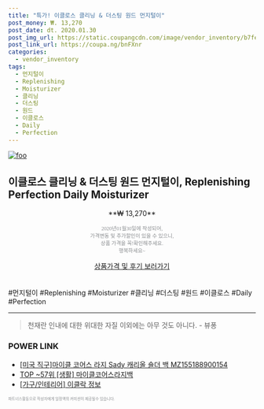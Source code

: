 ```yaml
--- 
title: "특가! 이클로스 클리닝 & 더스팅 원드 먼지털이" 
post_money: ₩. 13,270 
post_date: dt. 2020.01.30 
post_img_url: https://static.coupangcdn.com/image/vendor_inventory/b7fe/bf0a1b94829c5478fde630312b8d278d7a331bc5cead4626329944fda00a.jpg 
post_link_url: https://coupa.ng/bnFXnr 
categories: 
  - vendor_inventory 
tags: 
  - 먼지털이 
  - Replenishing 
  - Moisturizer 
  - 클리닝 
  - 더스팅 
  - 원드 
  - 이클로스 
  - Daily 
  - Perfection 
--- 
```

[![foo](https://static.coupangcdn.com/image/vendor_inventory/b7fe/bf0a1b94829c5478fde630312b8d278d7a331bc5cead4626329944fda00a.jpg)](https://coupa.ng/bnFXnr) 

## 이클로스 클리닝 & 더스팅 원드 먼지털이, Replenishing Perfection Daily Moisturizer 
<p style="text-align: center;">**₩ 13,270**</p> 
<p style="text-align: center;"><span style="color: #898c8f; font-family: Georgia,Times,serif; font-size: 0.75em;">2020년01월30일에 작성되어, <br>가격변동 및 추가할인이 있을 수 있으니,<br> 상품 가격을 꼭!확인해주세요.<br>행복하세요~</span> 
</p>	 
<div markdown="0" style="text-align: center;"><a href="https://coupa.ng/bnFXnr" class="btn btn--success">상품가격 및 후기 보러가기</a></div> 
<br><br> 
  #먼지털이 #Replenishing #Moisturizer #클리닝 #더스팅 #원드 #이클로스 #Daily #Perfection 
<hr> 

> 천재란 인내에 대한 위대한 자질 이외에는 아무 것도 아니다. - 뷰퐁 


### POWER LINK

* <a href="https://blog.naver.com/santokki14/221781887563" target="_blank">[미국 직구]마이클 코어스 라지 Sady 캐리올 숄더 백 MZ155188900154</a>
* <a href="https://blog.naver.com/fasyy4321/221781428062" target="_blank"> TOP ~57위 [생활] 마이클코어스라지백</a>
* <a href="https://blog.naver.com/sakai111/221768394405" target="_blank"> [가구/인테리어] 이클락 정보 </a>

<span style="color: #898c8f; font-family: Georgia,Times,serif; font-size: 0.55em;">파트너스활동으로 작성자에게 일정액의 커미션이 제공될수 있습니다.</span> 
